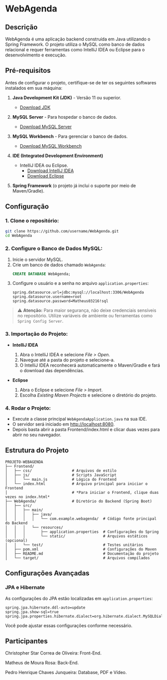 # WebAgenda

## Descrição
WebAgenda é uma aplicação backend construída em Java utilizando o Spring Framework. O projeto utiliza o MySQL como banco de dados relacional e requer ferramentas como IntelliJ IDEA ou Eclipse para o desenvolvimento e execução.

## Pré-requisitos
Antes de configurar o projeto, certifique-se de ter os seguintes softwares instalados em sua máquina:

1. **Java Development Kit (JDK)** - Versão 11 ou superior.  
   - [Download JDK](https://www.oracle.com/java/technologies/javase-downloads.html)

2. **MySQL Server** - Para hospedar o banco de dados.  
   - [Download MySQL Server](https://dev.mysql.com/downloads/mysql/)

3. **MySQL Workbench** - Para gerenciar o banco de dados.  
   - [Download MySQL Workbench](https://dev.mysql.com/downloads/workbench/)

4. **IDE (Integrated Development Environment)**  
   - IntelliJ IDEA ou Eclipse.  
     - [Download IntelliJ IDEA](https://www.jetbrains.com/idea/)  
     - [Download Eclipse](https://www.eclipse.org/)

5. **Spring Framework** (o projeto já inclui o suporte por meio de Maven/Gradle).

## Configuração

### 1. Clone o repositório:
```bash
git clone https://github.com/username/WebAgenda.git
cd WebAgenda
```
### 2. Configure o Banco de Dados MySQL:
1. Inicie o servidor MySQL.  
2. Crie um banco de dados chamado `WebAgenda`:
   ```sql
   CREATE DATABASE WebAgenda;
   ```
3. Configure o usuário e a senha no arquivo `application.properties`:
   ```properties
   spring.datasource.url=jdbc:mysql://localhost:3306/WebAgenda
   spring.datasource.username=root
   spring.datasource.password=Matheus03216!sql
   ```

> ⚠️ **Atenção:** Para maior segurança, não deixe credenciais sensíveis no repositório. Utilize variáveis de ambiente ou ferramentas como `Spring Config Server`.

### 3. Importação do Projeto:
- **IntelliJ IDEA**  
  1. Abra o IntelliJ IDEA e selecione *File > Open*.  
  2. Navegue até a pasta do projeto e selecione-a.  
  3. O IntelliJ IDEA reconhecerá automaticamente o Maven/Gradle e fará o download das dependências.  

- **Eclipse**  
  1. Abra o Eclipse e selecione *File > Import*.  
  2. Escolha *Existing Maven Projects* e selecione o diretório do projeto.  

### 4. Rodar o Projeto:
- Execute a classe principal `WebAgendaApplication.java` na sua IDE.  
- O servidor será iniciado em [http://localhost:8080](http://localhost:8080).
- Depois basta abrir a pasta Frontend/index.html e clicar duas vezes para abrir no seu navegador.

## Estrutura do Projeto

```
PROJETO-WEBAGENDA
├── Frontend/
│   ├── css/                  # Arquivos de estilo
│   ├── js/                   # Scripts JavaScript
│   │   └── main.js           # Lógica do Frontend
│   └── index.html            # Arquivo principal para iniciar o Frontend
│                             # *Para iniciar o Frontend, clique duas vezes no index.html*
├── WebAgenda/                # Diretório do Backend (Spring Boot)
│   ├── src/
│   │   ├── main/
│   │   │   ├── java/
│   │   │   │   └── com.example.webagenda/  # Código fonte principal do Backend
│   │   │   └── resources/
│   │   │       ├── application.properties  # Configurações do Spring
│   │   │       └── static/                 # Arquivos estáticos (opcional)
│   │   └── test/                           # Testes unitários
│   ├── pom.xml                             # Configurações do Maven
│   ├── README.md                           # Documentação do projeto
│   └── target/                             # Arquivos compilados
```

## Configurações Avançadas

### JPA e Hibernate
As configurações do JPA estão localizadas em `application.properties`:
```properties
spring.jpa.hibernate.ddl-auto=update
spring.jpa.show-sql=true
spring.jpa.properties.hibernate.dialect=org.hibernate.dialect.MySQLDialect
```

Você pode ajustar essas configurações conforme necessário.


## Participantes
Christopher Star Correa de Oliveira: Front-End.

Matheus de Moura Rosa: Back-End.

Pedro Henrique Chaves Junqueira: Database, PDF e Vídeo.